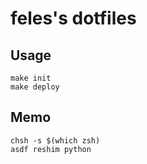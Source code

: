 feles's dotfiles
===

## Usage
```
make init
make deploy
```


## Memo
```
chsh -s $(which zsh)
asdf reshim python
```
